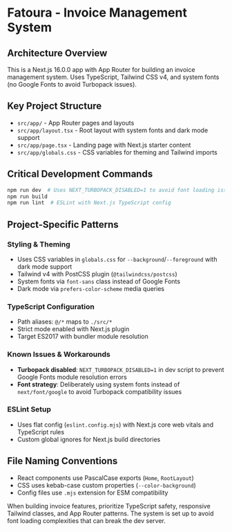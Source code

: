 # Fatoura - Invoice Management System

## Architecture Overview
This is a Next.js 16.0.0 app with App Router for building an invoice management system. Uses TypeScript, Tailwind CSS v4, and system fonts (no Google Fonts to avoid Turbopack issues).

## Key Project Structure
- `src/app/` - App Router pages and layouts
- `src/app/layout.tsx` - Root layout with system fonts and dark mode support
- `src/app/page.tsx` - Landing page with Next.js starter content
- `src/app/globals.css` - CSS variables for theming and Tailwind imports

## Critical Development Commands
```bash
npm run dev  # Uses NEXT_TURBOPACK_DISABLED=1 to avoid font loading issues
npm run build
npm run lint  # ESLint with Next.js TypeScript config
```

## Project-Specific Patterns

### Styling & Theming
- Uses CSS variables in `globals.css` for `--background`/`--foreground` with dark mode support
- Tailwind v4 with PostCSS plugin (`@tailwindcss/postcss`)
- System fonts via `font-sans` class instead of Google Fonts
- Dark mode via `prefers-color-scheme` media queries

### TypeScript Configuration
- Path aliases: `@/*` maps to `./src/*`
- Strict mode enabled with Next.js plugin
- Target ES2017 with bundler module resolution

### Known Issues & Workarounds
- **Turbopack disabled**: `NEXT_TURBOPACK_DISABLED=1` in dev script to prevent Google Fonts module resolution errors
- **Font strategy**: Deliberately using system fonts instead of `next/font/google` to avoid Turbopack compatibility issues

### ESLint Setup
- Uses flat config (`eslint.config.mjs`) with Next.js core web vitals and TypeScript rules
- Custom global ignores for Next.js build directories

## File Naming Conventions
- React components use PascalCase exports (`Home`, `RootLayout`)
- CSS uses kebab-case custom properties (`--color-background`)
- Config files use `.mjs` extension for ESM compatibility

When building invoice features, prioritize TypeScript safety, responsive Tailwind classes, and App Router patterns. The system is set up to avoid font loading complexities that can break the dev server.